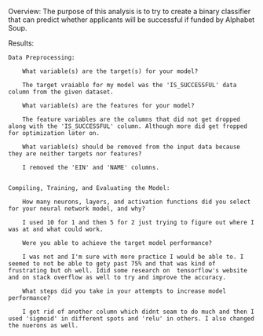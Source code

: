 Overview: 
    The purpose of this analysis is to try to create a binary classifier that can predict whether applicants will be successful if funded by Alphabet Soup.

Results:

    Data Preprocessing:

        What variable(s) are the target(s) for your model?
        
        The target vraiable for my model was the 'IS_SUCCESSFUL' data column from the given dataset.

        What variable(s) are the features for your model?

        The feature variables are the columns that did not get dropped along with the 'IS_SUCCESSFUL' column. Although more did get fropped for optimization later on.

        What variable(s) should be removed from the input data because they are neither targets nor features?

        I removed the 'EIN' and 'NAME' columns.


    Compiling, Training, and Evaluating the Model:

        How many neurons, layers, and activation functions did you select for your neural network model, and why?

        I used 10 for 1 and then 5 for 2 just trying to figure out where I was at and what could work.

        Were you able to achieve the target model performance?

        I was not and I'm sure with more practice I would be able to. I seemed to not be able to gety past 75% and that was kind of frustrating but oh well. Idid some research on  tensorflow's website and on stack overflow as well to try and improve the accuracy.

        What steps did you take in your attempts to increase model performance?

        I got rid of another column which didnt seam to do much and then I used 'sigmoid' in different spots and 'relu' in others. I also changed the nuerons as well.


